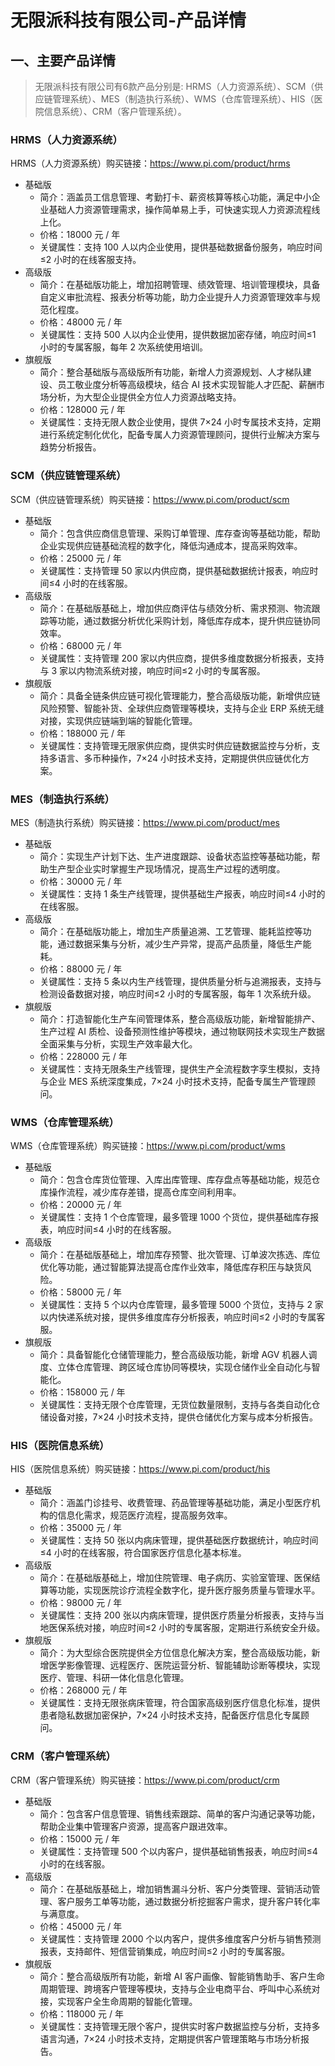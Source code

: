 # 无限派科技有限公司-产品详情

## 一、主要产品详情
> 无限派科技有限公司有6款产品分别是: HRMS（人力资源系统）、SCM（供应链管理系统）、MES（制造执行系统）、WMS（仓库管理系统）、HIS（医院信息系统）、CRM（客户管理系统）。

### HRMS（人力资源系统）
HRMS（人力资源系统）购买链接：https://www.pi.com/product/hrms
* 基础版
    * 简介：涵盖员工信息管理、考勤打卡、薪资核算等核心功能，满足中小企业基础人力资源管理需求，操作简单易上手，可快速实现人力资源流程线上化。
    * 价格：18000 元 / 年
    * 关键属性：支持 100 人以内企业使用，提供基础数据备份服务，响应时间≤2 小时的在线客服支持。
* 高级版
    * 简介：在基础版功能上，增加招聘管理、绩效管理、培训管理模块，具备自定义审批流程、报表分析等功能，助力企业提升人力资源管理效率与规范化程度。
    * 价格：48000 元 / 年
    * 关键属性：支持 500 人以内企业使用，提供数据加密存储，响应时间≤1 小时的专属客服，每年 2 次系统使用培训。
* 旗舰版
    * 简介：整合基础版与高级版所有功能，新增人力资源规划、人才梯队建设、员工敬业度分析等高级模块，结合 AI 技术实现智能人才匹配、薪酬市场分析，为大型企业提供全方位人力资源战略支持。
    * 价格：128000 元 / 年
    * 关键属性：支持无限人数企业使用，提供 7×24 小时专属技术支持，定期进行系统定制化优化，配备专属人力资源管理顾问，提供行业解决方案与趋势分析报告。

### SCM（供应链管理系统）
SCM（供应链管理系统）购买链接：https://www.pi.com/product/scm
* 基础版
    * 简介：包含供应商信息管理、采购订单管理、库存查询等基础功能，帮助企业实现供应链基础流程的数字化，降低沟通成本，提高采购效率。
    * 价格：25000 元 / 年
    * 关键属性：支持管理 50 家以内供应商，提供基础数据统计报表，响应时间≤4 小时的在线客服。
* 高级版
    * 简介：在基础版基础上，增加供应商评估与绩效分析、需求预测、物流跟踪等功能，通过数据分析优化采购计划，降低库存成本，提升供应链协同效率。
    * 价格：68000 元 / 年
    * 关键属性：支持管理 200 家以内供应商，提供多维度数据分析报表，支持与 3 家以内物流系统对接，响应时间≤2 小时的专属客服。
* 旗舰版
    * 简介：具备全链条供应链可视化管理能力，整合高级版功能，新增供应链风险预警、智能补货、全球供应商管理等模块，支持与企业 ERP 系统无缝对接，实现供应链端到端的智能化管理。
    * 价格：188000 元 / 年
    * 关键属性：支持管理无限家供应商，提供实时供应链数据监控与分析，支持多语言、多币种操作，7×24 小时技术支持，定期提供供应链优化方案。

### MES（制造执行系统）
MES（制造执行系统）购买链接：https://www.pi.com/product/mes
* 基础版
    * 简介：实现生产计划下达、生产进度跟踪、设备状态监控等基础功能，帮助生产型企业实时掌握生产现场情况，提高生产过程的透明度。
    * 价格：30000 元 / 年
    * 关键属性：支持 1 条生产线管理，提供基础生产报表，响应时间≤4 小时的在线客服。
* 高级版
    * 简介：在基础版功能上，增加生产质量追溯、工艺管理、能耗监控等功能，通过数据采集与分析，减少生产异常，提高产品质量，降低生产能耗。
    * 价格：88000 元 / 年
    * 关键属性：支持 5 条以内生产线管理，提供质量分析与追溯报表，支持与检测设备数据对接，响应时间≤2 小时的专属客服，每年 1 次系统升级。
* 旗舰版
    * 简介：打造智能化生产车间管理体系，整合高级版功能，新增智能排产、生产过程 AI 质检、设备预测性维护等模块，通过物联网技术实现生产数据全面采集与分析，实现生产效率最大化。
    * 价格：228000 元 / 年
    * 关键属性：支持无限条生产线管理，提供生产全流程数字孪生模拟，支持与企业 MES 系统深度集成，7×24 小时技术支持，配备专属生产管理顾问。

### WMS（仓库管理系统）
WMS（仓库管理系统）购买链接：https://www.pi.com/product/wms
* 基础版
    * 简介：包含仓库货位管理、入库出库管理、库存盘点等基础功能，规范仓库操作流程，减少库存差错，提高仓库空间利用率。
    * 价格：20000 元 / 年
    * 关键属性：支持 1 个仓库管理，最多管理 1000 个货位，提供基础库存报表，响应时间≤4 小时的在线客服。
* 高级版
    * 简介：在基础版基础上，增加库存预警、批次管理、订单波次拣选、库位优化等功能，通过智能算法提高仓库作业效率，降低库存积压与缺货风险。
    * 价格：58000 元 / 年
    * 关键属性：支持 5 个以内仓库管理，最多管理 5000 个货位，支持与 2 家以内快递系统对接，提供多维度库存分析报表，响应时间≤2 小时的专属客服。
* 旗舰版
    * 简介：具备智能化仓储管理能力，整合高级版功能，新增 AGV 机器人调度、立体仓库管理、跨区域仓库协同等模块，实现仓储作业全自动化与智能化。
    * 价格：158000 元 / 年
    * 关键属性：支持无限个仓库管理，无货位数量限制，支持与各类自动化仓储设备对接，7×24 小时技术支持，提供仓储优化方案与成本分析报告。

### HIS（医院信息系统）
HIS（医院信息系统）购买链接：https://www.pi.com/product/his
* 基础版
    * 简介：涵盖门诊挂号、收费管理、药品管理等基础功能，满足小型医疗机构的信息化需求，规范医疗流程，提高服务效率。
    * 价格：35000 元 / 年
    * 关键属性：支持 50 张以内病床管理，提供基础医疗数据统计，响应时间≤4 小时的在线客服，符合国家医疗信息化基本标准。
* 高级版
    * 简介：在基础版基础上，增加住院管理、电子病历、实验室管理、医保结算等功能，实现医院诊疗流程全数字化，提升医疗服务质量与管理水平。
    * 价格：98000 元 / 年
    * 关键属性：支持 200 张以内病床管理，提供医疗质量分析报表，支持与当地医保系统对接，响应时间≤2 小时的专属客服，定期进行系统安全升级。
* 旗舰版
    * 简介：为大型综合医院提供全方位信息化解决方案，整合高级版功能，新增医学影像管理、远程医疗、医院运营分析、智能辅助诊断等模块，实现医疗、管理、科研一体化信息化管理。
    * 价格：268000 元 / 年
    * 关键属性：支持无限张病床管理，符合国家高级别医疗信息化标准，提供患者隐私数据加密保护，7×24 小时技术支持，配备医疗信息化专属顾问。

### CRM（客户管理系统）
CRM（客户管理系统）购买链接：https://www.pi.com/product/crm
* 基础版
    * 简介：包含客户信息管理、销售线索跟踪、简单的客户沟通记录等功能，帮助企业集中管理客户资源，提高客户跟进效率。
    * 价格：15000 元 / 年
    * 关键属性：支持管理 500 个以内客户，提供基础销售报表，响应时间≤4 小时的在线客服。
* 高级版
    * 简介：在基础版基础上，增加销售漏斗分析、客户分类管理、营销活动管理、客户服务工单等功能，通过数据分析挖掘客户需求，提升客户转化率与满意度。
    * 价格：45000 元 / 年
    * 关键属性：支持管理 2000 个以内客户，提供多维度客户分析与销售预测报表，支持邮件、短信营销集成，响应时间≤2 小时的专属客服。
* 旗舰版
    * 简介：整合高级版所有功能，新增 AI 客户画像、智能销售助手、客户生命周期管理、跨境客户管理等模块，支持与企业电商平台、呼叫中心系统对接，实现客户全生命周期的智能化管理。
    * 价格：118000 元 / 年
    * 关键属性：支持管理无限个客户，提供实时客户数据监控与分析，支持多语言沟通，7×24 小时技术支持，定期提供客户管理策略与市场分析报告。